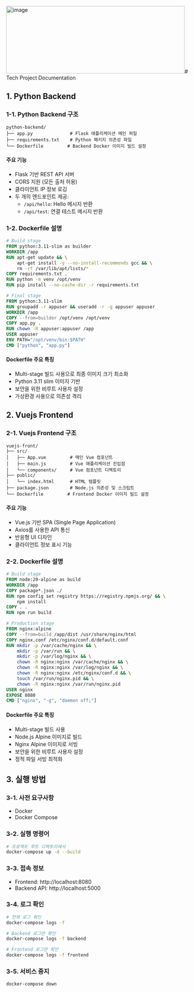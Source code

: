 <img width="481" height="182" alt="image" src="https://github.com/user-attachments/assets/fb385e36-1609-4612-8461-fd45521cb7c4" />#  Tech Project Documentation

## 1. Python Backend

### 1-1. Python Backend 구조
```
python-backend/
├── app.py              # Flask 애플리케이션 메인 파일
├── requirements.txt    # Python 패키지 의존성 파일
└── Dockerfile         # Backend Docker 이미지 빌드 설정
```

#### 주요 기능
- Flask 기반 REST API 서버
- CORS 지원 (모든 출처 허용)
- 클라이언트 IP 정보 로깅
- 두 개의 엔드포인트 제공:
  - `/api/hello`: Hello 메시지 반환
  - `/api/test`: 연결 테스트 메시지 반환

### 1-2. Dockerfile 설명
```dockerfile
# Build stage
FROM python:3.11-slim as builder
WORKDIR /app
RUN apt-get update && \
    apt-get install -y --no-install-recommends gcc && \
    rm -rf /var/lib/apt/lists/*
COPY requirements.txt .
RUN python -m venv /opt/venv
RUN pip install --no-cache-dir -r requirements.txt

# Final stage
FROM python:3.11-slim
RUN groupadd -r appuser && useradd -r -g appuser appuser
WORKDIR /app
COPY --from=builder /opt/venv /opt/venv
COPY app.py .
RUN chown -R appuser:appuser /app
USER appuser
ENV PATH="/opt/venv/bin:$PATH"
CMD ["python", "app.py"]
```

#### Dockerfile 주요 특징
- Multi-stage 빌드 사용으로 최종 이미지 크기 최소화
- Python 3.11 slim 이미지 기반
- 보안을 위한 비루트 사용자 설정
- 가상환경 사용으로 의존성 격리

## 2. Vuejs Frontend

### 2-1. Vuejs Frontend 구조
```
vuejs-front/
├── src/
│   ├── App.vue         # 메인 Vue 컴포넌트
│   ├── main.js         # Vue 애플리케이션 진입점
│   └── components/     # Vue 컴포넌트 디렉토리
├── public/
│   └── index.html      # HTML 템플릿
├── package.json        # Node.js 의존성 및 스크립트
└── Dockerfile         # Frontend Docker 이미지 빌드 설정
```

#### 주요 기능
- Vue.js 기반 SPA (Single Page Application)
- Axios를 사용한 API 통신
- 반응형 UI 디자인
- 클라이언트 정보 표시 기능

### 2-2. Dockerfile 설명
```dockerfile
# Build stage
FROM node:20-alpine as build
WORKDIR /app
COPY package*.json ./
RUN npm config set registry https://registry.npmjs.org/ && \
    npm install
COPY . .
RUN npm run build

# Production stage
FROM nginx:alpine
COPY --from=build /app/dist /usr/share/nginx/html
COPY nginx.conf /etc/nginx/conf.d/default.conf
RUN mkdir -p /var/cache/nginx && \
    mkdir -p /var/run && \
    mkdir -p /var/log/nginx && \
    chown -R nginx:nginx /var/cache/nginx && \
    chown -R nginx:nginx /var/log/nginx && \
    chown -R nginx:nginx /etc/nginx/conf.d && \
    touch /var/run/nginx.pid && \
    chown -R nginx:nginx /var/run/nginx.pid
USER nginx
EXPOSE 8080
CMD ["nginx", "-g", "daemon off;"]
```

#### Dockerfile 주요 특징
- Multi-stage 빌드 사용
- Node.js Alpine 이미지로 빌드
- Nginx Alpine 이미지로 서빙
- 보안을 위한 비루트 사용자 설정
- 정적 파일 서빙 최적화

## 3. 실행 방법

### 3-1. 사전 요구사항
- Docker
- Docker Compose

### 3-2. 실행 명령어
```bash
# 프로젝트 루트 디렉토리에서
docker-compose up -d --build
```

### 3-3. 접속 정보
- Frontend: http://localhost:8080
- Backend API: http://localhost:5000

### 3-4. 로그 확인
```bash
# 전체 로그 확인
docker-compose logs -f

# Backend 로그만 확인
docker-compose logs -f backend

# Frontend 로그만 확인
docker-compose logs -f frontend
```




### 3-5. 서비스 중지
```bash
docker-compose down
``` 
